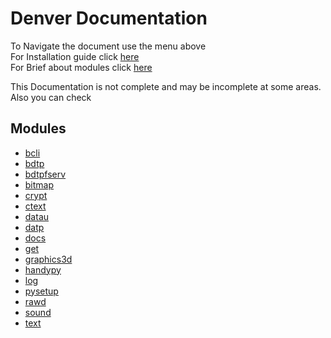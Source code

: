 # Denver Documentation
To Navigate the document use the menu above <br/>
For Installation guide click [here](installation.md) <br/>
For Brief about modules click [here](brief.md) <br/>

This Documentation is not complete and may be incomplete at some areas.
Also you can check

## Modules
* [bcli](modules/bcli.md)
* [bdtp](modules/bdtp.md)
* [bdtpfserv](modules/bdtpfserv.md)
* [bitmap](modules/bitmap.md)
* [crypt](modules/crypt.md)
* [ctext](modules/ctext.md)
* [datau](modules/datau.md)
* [datp](modules/datp.md)
* [docs](modules/docs.md)
* [get](modules/get.md)
* [graphics3d](modules/graphics3d.md)
* [handypy](modules/handypy.md)
* [log](modules/log.md)
* [pysetup](modules/pysetup.md)
* [rawd](modules/rawd.md)
* [sound](modules/sound.md)
* [text](modules/text.md)
